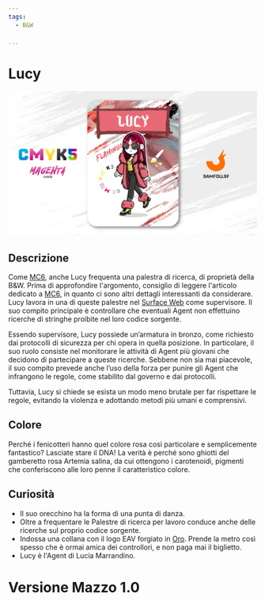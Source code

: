 ```yaml
---
tags:
  - B&W

...
```


# Lucy

![lucy](../eg/M/lucy.jpg)

## Descrizione

Come [MC6](../Giallo/mc6.md), anche Lucy frequenta una palestra di ricerca, di proprietà della B&W. Prima di approfondire l'argomento, consiglio di leggere l'articolo dedicato a [MC6](../Giallo/mc6.md), in quanto ci sono altri dettagli interessanti da considerare. Lucy lavora in una di queste palestre nel [Surface Web](../Remix/deep.md) come supervisore. Il suo compito principale è controllare che eventuali Agent non effettuino ricerche di stringhe proibite nel loro codice sorgente.

Essendo supervisore, Lucy possiede un’armatura in bronzo, come richiesto dai protocolli di sicurezza per chi opera in quella posizione. In particolare, il suo ruolo consiste nel monitorare le attività di Agent più giovani che decidono di partecipare a queste ricerche. Sebbene non sia mai piacevole, il suo compito prevede anche l’uso della forza per punire gli Agent che infrangono le regole, come stabilito dal governo e dai protocolli.

Tuttavia, Lucy si chiede se esista un modo meno brutale per far rispettare le regole, evitando la violenza e adottando metodi più umani e comprensivi.

## Colore

Perché i fenicotteri hanno quel colore rosa così particolare e semplicemente fantastico? Lasciate stare il DNA! La verità è perché sono ghiotti del gamberetto rosa Artemia salina, da cui ottengono i carotenoidi, pigmenti che conferiscono alle loro penne il caratteristico colore.

## Curiosità

- Il suo orecchino ha la forma di una punta di danza.
- Oltre a frequentare le Palestre di ricerca per lavoro conduce anche delle ricerche sul proprio codice sorgente.
- Indossa una collana con il logo EAV forgiato in [Oro](../Remix/metal.md). Prende la metro così spesso che è ormai amica dei controllori, e non paga mai il biglietto.
- Lucy è l'Agent di Lucia Marrandino. 

# Versione Mazzo 1.0